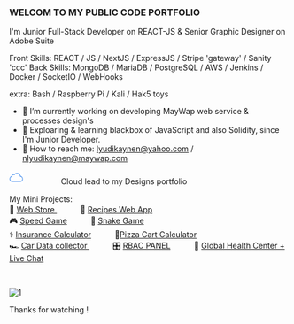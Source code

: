 ###  WELCOM TO MY PUBLIC CODE PORTFOLIO

I'm Junior Full-Stack Developer on REACT-JS  & Senior Graphic Designer on Adobe Suite 

Front Skills: REACT / JS / NextJS / ExpressJS / Stripe 'gateway' / Sanity 'ccc'
Back Skills:  MongoDB / MariaDB / PostgreSQL / AWS / Jenkins / Docker / SocketIO / WebHooks

extra:  Bash / Raspberry Pi / Kali / Hak5 toys 
 
- 🔋 I’m currently working on developing MayWap web service & processes design's 
- 🔭 Exploaring & learning blackbox of JavaScript and also Solidity, since I'm Junior Developer.   
- 🪪 How to reach me: lyudikaynen@yahoo.com  /  nlyudikaynen@maywap.com

[<img src='/iCloud.png' alt='website' top='5' height='25'>](https://theytheycallcall.tumblr.com/)ㅤㅤㅤㅤ ㅤCloud lead to my Designs portfolio 

My Mini Projects: 
<br>
🧦 [Web Store ](https://main.d1h47rhwuovl0u.amplifyapp.com) ㅤㅤㅤ 🍣 [Recipes Web App ](https://recipes-web-app-ten.vercel.app/)
<br>
🎮 [Speed Game](https://public.bc.fi/s2200198/speedGame/)ㅤㅤㅤ 🐍 [Snake Game](https://public.bc.fi/s2200198/snake/) 
<br>
⚕️ [Insurance Calculator](https://public.bc.fi/s2200198/Insurance/)ㅤㅤㅤ 🍕[Pizza Cart Calculator](https://public.bc.fi/s2200198/pizza2/pizza.html)
<br>
🏎️ [Car Data collector ](https://public.bc.fi/s2200198/carDb/)ㅤㅤㅤ 🎛️ [RBAC PANEL](https://github.com/ttcchub/RBAC---panel/tree/main/RBAC)ㅤㅤㅤ 🩻 [Global Health Center + Live Chat](https://github.com/ttcchub/health--recontr)

<br>


![1](https://user-images.githubusercontent.com/79540594/214652998-066f2341-5b57-46b4-ad52-4c810717510a.jpg)

Thanks for watching !

